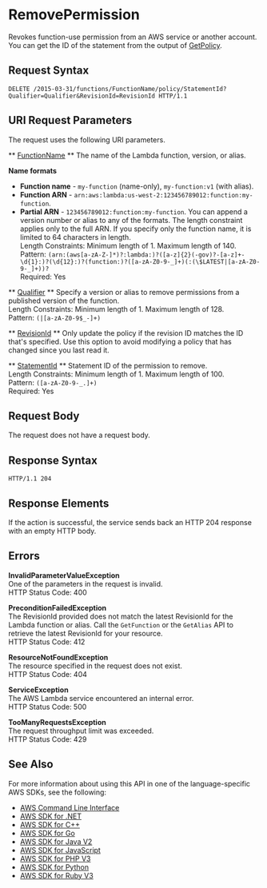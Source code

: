 # RemovePermission<a name="API_RemovePermission"></a>

Revokes function\-use permission from an AWS service or another account\. You can get the ID of the statement from the output of [GetPolicy](API_GetPolicy.md)\.

## Request Syntax<a name="API_RemovePermission_RequestSyntax"></a>

```
DELETE /2015-03-31/functions/FunctionName/policy/StatementId?Qualifier=Qualifier&RevisionId=RevisionId HTTP/1.1
```

## URI Request Parameters<a name="API_RemovePermission_RequestParameters"></a>

The request uses the following URI parameters\.

 ** [FunctionName](#API_RemovePermission_RequestSyntax) **   <a name="SSS-RemovePermission-request-FunctionName"></a>
The name of the Lambda function, version, or alias\.  

**Name formats**
+  **Function name** \- `my-function` \(name\-only\), `my-function:v1` \(with alias\)\.
+  **Function ARN** \- `arn:aws:lambda:us-west-2:123456789012:function:my-function`\.
+  **Partial ARN** \- `123456789012:function:my-function`\.
You can append a version number or alias to any of the formats\. The length constraint applies only to the full ARN\. If you specify only the function name, it is limited to 64 characters in length\.  
Length Constraints: Minimum length of 1\. Maximum length of 140\.  
Pattern: `(arn:(aws[a-zA-Z-]*)?:lambda:)?([a-z]{2}(-gov)?-[a-z]+-\d{1}:)?(\d{12}:)?(function:)?([a-zA-Z0-9-_]+)(:(\$LATEST|[a-zA-Z0-9-_]+))?`   
Required: Yes

 ** [Qualifier](#API_RemovePermission_RequestSyntax) **   <a name="SSS-RemovePermission-request-Qualifier"></a>
Specify a version or alias to remove permissions from a published version of the function\.  
Length Constraints: Minimum length of 1\. Maximum length of 128\.  
Pattern: `(|[a-zA-Z0-9$_-]+)` 

 ** [RevisionId](#API_RemovePermission_RequestSyntax) **   <a name="SSS-RemovePermission-request-RevisionId"></a>
Only update the policy if the revision ID matches the ID that's specified\. Use this option to avoid modifying a policy that has changed since you last read it\.

 ** [StatementId](#API_RemovePermission_RequestSyntax) **   <a name="SSS-RemovePermission-request-StatementId"></a>
Statement ID of the permission to remove\.  
Length Constraints: Minimum length of 1\. Maximum length of 100\.  
Pattern: `([a-zA-Z0-9-_.]+)`   
Required: Yes

## Request Body<a name="API_RemovePermission_RequestBody"></a>

The request does not have a request body\.

## Response Syntax<a name="API_RemovePermission_ResponseSyntax"></a>

```
HTTP/1.1 204
```

## Response Elements<a name="API_RemovePermission_ResponseElements"></a>

If the action is successful, the service sends back an HTTP 204 response with an empty HTTP body\.

## Errors<a name="API_RemovePermission_Errors"></a>

 **InvalidParameterValueException**   
One of the parameters in the request is invalid\.  
HTTP Status Code: 400

 **PreconditionFailedException**   
The RevisionId provided does not match the latest RevisionId for the Lambda function or alias\. Call the `GetFunction` or the `GetAlias` API to retrieve the latest RevisionId for your resource\.  
HTTP Status Code: 412

 **ResourceNotFoundException**   
The resource specified in the request does not exist\.  
HTTP Status Code: 404

 **ServiceException**   
The AWS Lambda service encountered an internal error\.  
HTTP Status Code: 500

 **TooManyRequestsException**   
The request throughput limit was exceeded\.  
HTTP Status Code: 429

## See Also<a name="API_RemovePermission_SeeAlso"></a>

For more information about using this API in one of the language\-specific AWS SDKs, see the following:
+  [ AWS Command Line Interface](https://docs.aws.amazon.com/goto/aws-cli/lambda-2015-03-31/RemovePermission) 
+  [ AWS SDK for \.NET](https://docs.aws.amazon.com/goto/DotNetSDKV3/lambda-2015-03-31/RemovePermission) 
+  [ AWS SDK for C\+\+](https://docs.aws.amazon.com/goto/SdkForCpp/lambda-2015-03-31/RemovePermission) 
+  [ AWS SDK for Go](https://docs.aws.amazon.com/goto/SdkForGoV1/lambda-2015-03-31/RemovePermission) 
+  [ AWS SDK for Java V2](https://docs.aws.amazon.com/goto/SdkForJavaV2/lambda-2015-03-31/RemovePermission) 
+  [ AWS SDK for JavaScript](https://docs.aws.amazon.com/goto/AWSJavaScriptSDK/lambda-2015-03-31/RemovePermission) 
+  [ AWS SDK for PHP V3](https://docs.aws.amazon.com/goto/SdkForPHPV3/lambda-2015-03-31/RemovePermission) 
+  [ AWS SDK for Python](https://docs.aws.amazon.com/goto/boto3/lambda-2015-03-31/RemovePermission) 
+  [ AWS SDK for Ruby V3](https://docs.aws.amazon.com/goto/SdkForRubyV3/lambda-2015-03-31/RemovePermission) 